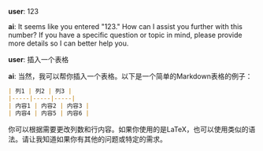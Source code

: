 **user**: 123

**ai**: It seems like you entered "123." How can I assist you further with this number? If you have a specific question or topic in mind, please provide more details so I can better help you.

**user**: 插入一个表格

**ai**: 当然，我可以帮你插入一个表格。以下是一个简单的Markdown表格的例子：

```markdown
| 列1 | 列2 | 列3 |
|-----|-----|-----|
| 内容1 | 内容2 | 内容3 |
| 内容4 | 内容5 | 内容6 |
```

你可以根据需要更改列数和行内容。如果你使用的是LaTeX，也可以使用类似的语法。请让我知道如果你有其他的问题或特定的需求。